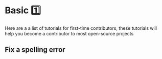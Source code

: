 # Basic 1️⃣

Here are a a list of tutorials for first-time contributors, these tutorials will help you become a contributor to most open-source projects

## Fix a spelling error 